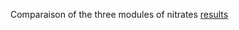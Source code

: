 Comparaison of the three modules of nitrates
[results](https://github.com/LBRAI2219/working-with-models-team-vin-chaud/wiki/Nitrate-mini-models)
